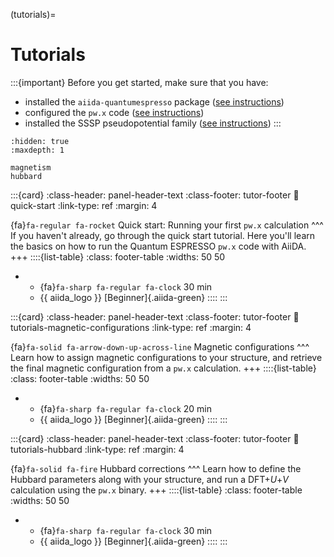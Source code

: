 (tutorials)=

# Tutorials

:::{important}
Before you get started, make sure that you have:

- installed the `aiida-quantumespresso` package ([see instructions](#installation))
- configured the `pw.x` code ([see instructions](#installation-setup-code))
- installed the SSSP pseudopotential family ([see instructions](#installation-setup-pseudopotentials))
:::

```{toctree}
:hidden: true
:maxdepth: 1

magnetism
hubbard
```

:::{card}
:class-header: panel-header-text
:class-footer: tutor-footer
:link: quick-start
:link-type: ref
:margin: 4

{fa}`fa-regular fa-rocket` Quick start: Running your first `pw.x` calculation
^^^
If you haven't already, go through the quick start tutorial.
Here you'll learn the basics on how to run the Quantum ESPRESSO `pw.x` code with AiiDA.
+++
::::{list-table}
:class: footer-table
:widths: 50 50
* - {fa}`fa-sharp fa-regular fa-clock` 30 min
  - {{ aiida_logo }} [Beginner]{.aiida-green}
::::
:::


:::{card}
:class-header: panel-header-text
:class-footer: tutor-footer
:link: tutorials-magnetic-configurations
:link-type: ref
:margin: 4

{fa}`fa-solid fa-arrow-down-up-across-line` Magnetic configurations
^^^
Learn how to assign magnetic configurations to your structure, and retrieve the final magnetic configuration from a `pw.x` calculation.
+++
::::{list-table}
:class: footer-table
:widths: 50 50
* - {fa}`fa-sharp fa-regular fa-clock` 20 min
  - {{ aiida_logo }} [Beginner]{.aiida-green}
::::
:::


:::{card}
:class-header: panel-header-text
:class-footer: tutor-footer
:link: tutorials-hubbard
:link-type: ref
:margin: 4

{fa}`fa-solid fa-fire` Hubbard corrections
^^^
Learn how to define the Hubbard parameters along with your structure, and run a DFT+_U_+_V_ calculation using the `pw.x` binary.
+++
::::{list-table}
:class: footer-table
:widths: 50 50
* - {fa}`fa-sharp fa-regular fa-clock` 30 min
  - {{ aiida_logo }} [Beginner]{.aiida-green}
::::
:::
